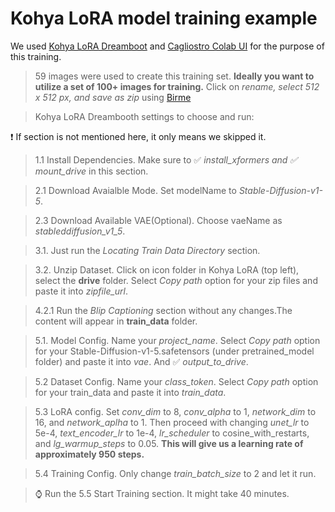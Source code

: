 # Kohya LoRA model training example

We used [Kohya LoRA Dreamboot](https://colab.research.google.com/github/Linaqruf/kohya-trainer/blob/main/kohya-LoRA-dreambooth.ipynb) 
and [Cagliostro Colab UI](https://colab.research.google.com/github/Linaqruf/sd-notebook-collection/blob/main/cagliostro-colab-ui.ipynbs) for the purpose of this training.

> 59 images were used  to create this training set. **Ideally you want to utilize a set of 100+ images for training.** 
  Click on *rename, select 512 x 512 px, and save as zip* using [Birme](https://www.birme.net/?target_width=512&target_height=512&rename=x&rename_start=119)

> Kohya LoRA Dreambooth settings to choose and run:

:exclamation: If section is not mentioned here, it only means we skipped it.

>    1.1 Install Dependencies. Make sure to ✅ *install_xformers and ✅ mount_drive*  in this section.

>    2.1 Download Avaialble Mode. Set modelName to *Stable-Diffusion-v1-5*.

>    2.3 Download Available VAE(Optional). Choose vaeName as *stableddiffusion_v1_5*.

>    3.1. Just run the *Locating Train Data Directory* section.

>    3.2. Unzip Dataset. Click on icon folder in Kohya LoRA (top left), select the **drive** folder. Select *Copy path* option for your zip files and paste it into *zipfile_url*.

>    4.2.1 Run the *Blip Captioning* section without any changes.The content will appear in **train_data** folder.

>    5.1. Model Config. Name your *project_name*. Select *Copy path* option for your Stable-Diffusion-v1-5.safetensors (under pretrained_model folder) and paste it into *vae*. And ✅ *output_to_drive*.

>    5.2  Dataset Config. Name your *class_token*. Select *Copy path* option for your train_data and paste it into *train_data*.

>    5.3  LoRA config. Set *conv_dim* to 8, *conv_alpha* to 1, *network_dim* to 16, and *network_aplha* to 1. Then proceed with changing *unet_lr* to 5e-4, *text_encoder_lr* to 1e-4, *lr_scheduler* to cosine_with_restarts, and *lg_warmup_steps* to 0.05.  **This will give us a learning rate of approximately 950 steps.**

>    5.4 Training Config. Only change *train_batch_size* to 2 and let it run.

>    :watch: Run the 5.5 Start Training section. It might take 40 minutes.



